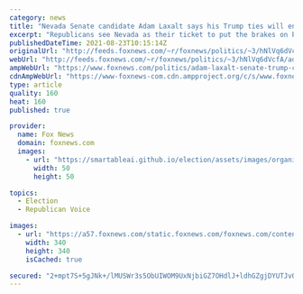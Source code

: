 ```yaml
---
category: news
title: "Nevada Senate candidate Adam Laxalt says his Trump ties will energize base, give GOP majority in 2022"
excerpt: "Republicans see Nevada as their ticket to put the brakes on President Biden's agenda for the final two years of his term. And Senate candidate Adam Laxalt believes that his support for former President Trump will help put him over the top in the state Republicans have had trouble winning for years."
publishedDateTime: 2021-08-23T10:15:14Z
originalUrl: "http://feeds.foxnews.com/~r/foxnews/politics/~3/hNlVq6dVcfA/adam-laxalt-senate-trump-coalition-nevada"
webUrl: "http://feeds.foxnews.com/~r/foxnews/politics/~3/hNlVq6dVcfA/adam-laxalt-senate-trump-coalition-nevada"
ampWebUrl: "https://www.foxnews.com/politics/adam-laxalt-senate-trump-coalition-nevada.amp"
cdnAmpWebUrl: "https://www-foxnews-com.cdn.ampproject.org/c/s/www.foxnews.com/politics/adam-laxalt-senate-trump-coalition-nevada.amp"
type: article
quality: 160
heat: 160
published: true

provider:
  name: Fox News
  domain: foxnews.com
  images:
    - url: "https://smartableai.github.io/election/assets/images/organizations/foxnews.com-50x50.jpg"
      width: 50
      height: 50

topics:
  - Election
  - Republican Voice

images:
  - url: "https://a57.foxnews.com/static.foxnews.com/foxnews.com/content/uploads/2020/01/340/340/Screen-Shot-2020-01-15-at-11.36.03-AM.png?ve=1&tl=1"
    width: 340
    height: 340
    isCached: true

secured: "2+mpt7S+5gJNk+/lMUSWr3s5ObUIWOM9UxNjbiGZ7OHdlJ+ldhGZgjDYUTJvQdFwlAs5MPWBNIBLe7TIHNPejlEVYEwtX4RLQEoghW+tvWBu7Ts2VsobN0SQbjBadA5G/pXNMrzSYFMeT+/wTeK60k3U+TznQZFs+5aP3QY+iHkRs4eQRLnRseJASX81qEA8zb5rCWZCsyZN5kDDP4gEp0A2AjA/QrXbLCHQ5pVLYHTeaENqTzMaRxp4BCdVSXLuFynDbB8gOyWgIJYbTCvVaRE/nOt1zn4Trh6rvo/HN8vwN98VWonkbaqLjeZ8wUUEuyWHgLoy58HuAtjTSPzdsDtV8zz+6gyHXjZNtPQZOxQ=;+JhavNmYun5cQLHPmvb9UQ=="
---
```


